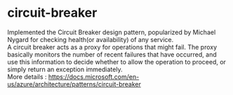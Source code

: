 # circuit-breaker


Implemented the Circuit Breaker design pattern, popularized by Michael Nygard for checking health(or availability) of any service.</br>A circuit breaker acts as a proxy for operations that might fail. The proxy basically monitors the number of recent failures that have occurred, and use this information to decide whether to allow the operation to proceed, or simply return an exception immediately.</br> More details : https://docs.microsoft.com/en-us/azure/architecture/patterns/circuit-breaker
